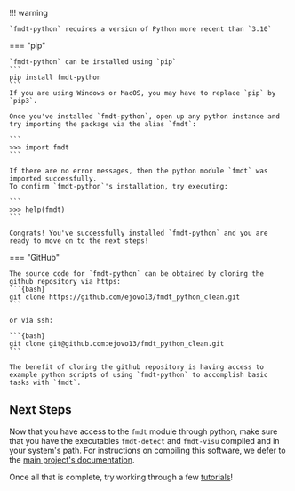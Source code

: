 
!!! warning 

    `fmdt-python` requires a version of Python more recent than `3.10` 

=== "pip"

    `fmdt-python` can be installed using `pip`
    ```
    pip install fmdt-python
    ```
    If you are using Windows or MacOS, you may have to replace `pip` by `pip3`.

    Once you've installed `fmdt-python`, open up any python instance and try importing the package via the alias `fmdt`:

    ```
    >>> import fmdt
    ```

    If there are no error messages, then the python module `fmdt` was imported successfully. 
    To confirm `fmdt-python`'s installation, try executing:

    ```
    >>> help(fmdt)
    ```

    Congrats! You've successfully installed `fmdt-python` and you are ready to move on to the next steps!

=== "GitHub"

    The source code for `fmdt-python` can be obtained by cloning the github repository via https:
    ```{bash}
    git clone https://github.com/ejovo13/fmdt_python_clean.git
    ```

    or via ssh:

    ```{bash}
    git clone git@github.com:ejovo13/fmdt_python_clean.git
    ```

    The benefit of cloning the github repository is having access to example python scripts of using `fmdt-python` to accomplish basic tasks with `fmdt`.

## Next Steps

Now that you have access to the `fmdt` module through python, make sure that you have
the executables `fmdt-detect` and `fmdt-visu` compiled and in your system's path. For instructions 
on compiling this software, we defer to the [main project's documentation](https://fmdt.readthedocs.io/en/latest/).

Once all that is complete, try working through a few [tutorials](tutorials/0_start.md)!